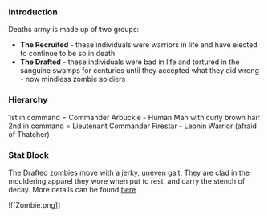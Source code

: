 ### Introduction
Deaths army is made up of two groups:
- **The Recruited** - these individuals were warriors in life and have elected to continue to be so in death
- **The Drafted** - these individuals were bad in life and tortured in the sanguine swamps for centuries until they accepted what they did wrong - now mindless zombie soldiers

### Hierarchy
1st in command = Commander Arbuckle - Human Man with curly brown hair
2nd in command = Lieutenant Commander Firestar - Leonin Warrior (afraid of Thatcher)

### Stat Block
The Drafted zombies move with a jerky, uneven gait. They are clad in the mouldering apparel they wore when put to rest, and carry the stench of decay. 
More details can be found [here](https://www.dndbeyond.com/monsters/17077-zombie)

![[Zombie.png]]



